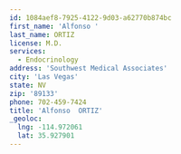 ```yaml
---
id: 1084aef8-7925-4122-9d03-a62770b874bc
first_name: 'Alfonso '
last_name: ORTIZ
license: M.D.
services:
  - Endocrinology
address: 'Southwest Medical Associates'
city: 'Las Vegas'
state: NV
zip: '89133'
phone: 702-459-7424
title: 'Alfonso  ORTIZ'
_geoloc:
  lng: -114.972061
  lat: 35.927901
---
```

